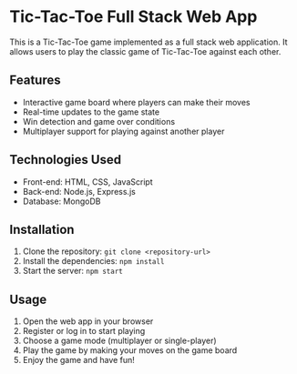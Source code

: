 # Tic-Tac-Toe Full Stack Web App

This is a Tic-Tac-Toe game implemented as a full stack web application. It allows users to play the classic game of Tic-Tac-Toe against each other.

## Features

- Interactive game board where players can make their moves
- Real-time updates to the game state
- Win detection and game over conditions
- Multiplayer support for playing against another player

## Technologies Used

- Front-end: HTML, CSS, JavaScript
- Back-end: Node.js, Express.js
- Database: MongoDB

## Installation

1. Clone the repository: `git clone <repository-url>`
2. Install the dependencies: `npm install`
3. Start the server: `npm start`

## Usage

1. Open the web app in your browser
2. Register or log in to start playing
3. Choose a game mode (multiplayer or single-player)
4. Play the game by making your moves on the game board
5. Enjoy the game and have fun!
